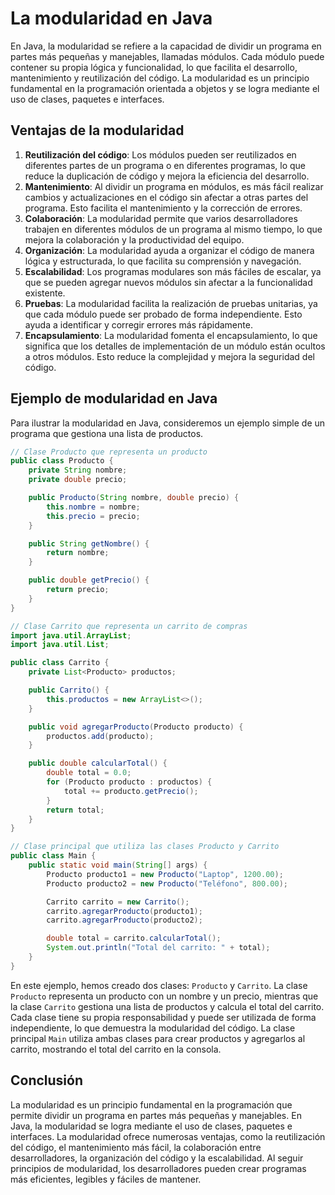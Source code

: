 # La modularidad en Java

En Java, la modularidad se refiere a la capacidad de dividir un programa en partes más pequeñas y manejables, llamadas
módulos. Cada módulo puede contener su propia lógica y funcionalidad, lo que facilita el desarrollo, mantenimiento y
reutilización del código. La modularidad es un principio fundamental en la programación orientada a objetos y se logra
mediante el uso de clases, paquetes e interfaces.

## Ventajas de la modularidad

1. **Reutilización del código**: Los módulos pueden ser reutilizados en diferentes partes de un programa o en
   diferentes programas, lo que reduce la duplicación de código y mejora la eficiencia del desarrollo.
2. **Mantenimiento**: Al dividir un programa en módulos, es más fácil realizar cambios y actualizaciones en el código
   sin afectar a otras partes del programa. Esto facilita el mantenimiento y la corrección de errores.
3. **Colaboración**: La modularidad permite que varios desarrolladores trabajen en diferentes módulos de un programa al
   mismo tiempo, lo que mejora la colaboración y la productividad del equipo.
4. **Organización**: La modularidad ayuda a organizar el código de manera lógica y estructurada, lo que facilita su
   comprensión y navegación.
5. **Escalabilidad**: Los programas modulares son más fáciles de escalar, ya que se pueden agregar nuevos módulos sin
   afectar a la funcionalidad existente.
6. **Pruebas**: La modularidad facilita la realización de pruebas unitarias, ya que cada módulo puede ser probado de
   forma independiente. Esto ayuda a identificar y corregir errores más rápidamente.
7. **Encapsulamiento**: La modularidad fomenta el encapsulamiento, lo que significa que los detalles de implementación
   de un módulo están ocultos a otros módulos. Esto reduce la complejidad y mejora la seguridad del código.

## Ejemplo de modularidad en Java

Para ilustrar la modularidad en Java, consideremos un ejemplo simple de un programa que gestiona una lista de productos.

```java
// Clase Producto que representa un producto
public class Producto {
    private String nombre;
    private double precio;

    public Producto(String nombre, double precio) {
        this.nombre = nombre;
        this.precio = precio;
    }

    public String getNombre() {
        return nombre;
    }

    public double getPrecio() {
        return precio;
    }
}
```

```java
// Clase Carrito que representa un carrito de compras
import java.util.ArrayList;
import java.util.List;

public class Carrito {
    private List<Producto> productos;

    public Carrito() {
        this.productos = new ArrayList<>();
    }

    public void agregarProducto(Producto producto) {
        productos.add(producto);
    }

    public double calcularTotal() {
        double total = 0.0;
        for (Producto producto : productos) {
            total += producto.getPrecio();
        }
        return total;
    }
}
```

```java 
// Clase principal que utiliza las clases Producto y Carrito
public class Main {
    public static void main(String[] args) {
        Producto producto1 = new Producto("Laptop", 1200.00);
        Producto producto2 = new Producto("Teléfono", 800.00);

        Carrito carrito = new Carrito();
        carrito.agregarProducto(producto1);
        carrito.agregarProducto(producto2);

        double total = carrito.calcularTotal();
        System.out.println("Total del carrito: " + total);
    }
}
```

En este ejemplo, hemos creado dos clases: `Producto` y `Carrito`. La clase `Producto` representa un producto con un
nombre y un precio, mientras que la clase `Carrito` gestiona una lista de productos y calcula el total del carrito. Cada
clase tiene su propia responsabilidad y puede ser utilizada de forma independiente, lo que demuestra la modularidad del
código. La clase principal `Main` utiliza ambas clases para crear productos y agregarlos al carrito, mostrando el total
del carrito en la consola.

## Conclusión

La modularidad es un principio fundamental en la programación que permite dividir un programa en partes más pequeñas y
manejables. En Java, la modularidad se logra mediante el uso de clases, paquetes e interfaces. La modularidad
ofrece numerosas ventajas, como la reutilización del código, el mantenimiento más fácil, la colaboración entre
desarrolladores, la organización del código y la escalabilidad. Al seguir principios de modularidad, los desarrolladores
pueden crear programas más eficientes, legibles y fáciles de mantener.